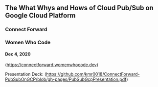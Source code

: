 ## The What Whys and Hows of Cloud Pub/Sub on Google Cloud Platform

### Connect Forward
### Women Who Code
#### Dec 4, 2020
(https://connectforward.womenwhocode.dev)

Presentation Deck: (https://github.com/kmr0018/ConnectForward-PubSubOnGCP/blob/gh-pages/PubSubGcpPresentation.pdf)


